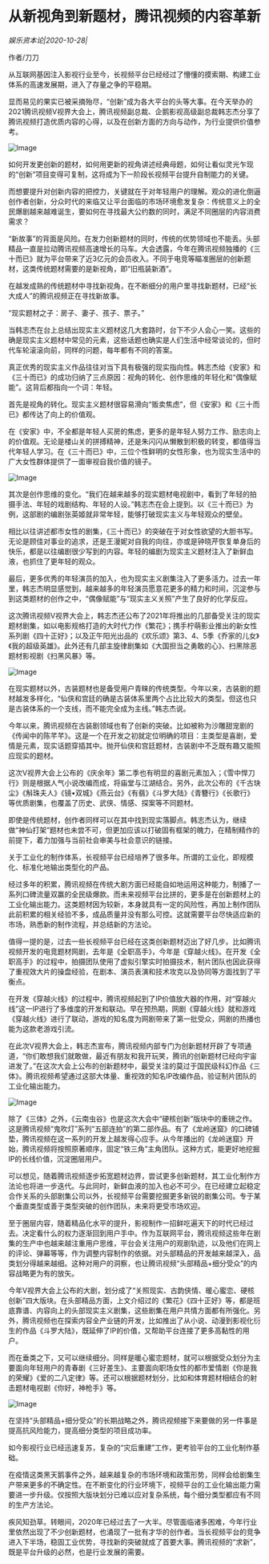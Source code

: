 # 从新视角到新题材，腾讯视频的内容革新

*娱乐资本论|2020-10-28|*

作者/刀刀

从互联网基因注入影视行业至今，长视频平台已经经过了懵懂的摸索期、构建工业体系的高速发展期，进入了存量之争的平稳期。

显而易见的果实已被采摘殆尽，“创新”成为各大平台的头等大事。在今天举办的2021腾讯视频V视界大会上，腾讯视频副总裁、企鹅影视高级副总裁韩志杰分享了腾讯视频打造优质内容的心得，以及在创新方面的方向与动作，为行业提供价值参考。

![Image](https://p1-tt.byteimg.com/origin/pgc-image/08c9559f28eb430e9ef03943ee69f264.png?from=pc)

如何开发更创新的题材，如何用更新的视角讲述经典母题，如何让看似灵光乍现的“创新”项目变得可复制，这将成为下一阶段长视频平台提升自制能力的关键。

而想要提升对创新内容的把控力，关键就在于对年轻用户的理解。观众的进化倒逼创作者创新，分众时代的来临又让平台面临的市场环境愈发复杂：传统意义上的全民爆剧越来越难诞生，要如何在寻找最大公约数的同时，满足不同圈层的内容消费需求？

“新故事”的背面是风险。在发力创新题材的同时，传统的优势领域也不能丢。头部精品一直是拉动腾讯视频高速增长的马车。大会透露，今年在腾讯视频独播的《三十而已》就为平台带来了近3亿元的会员收入。不同于电竞等瞄准圈层的创新题材，这类传统题材需要的是新视角，即“旧瓶装新酒”。

在越发成熟的传统题材中寻找新视角，在不断细分的用户里寻找新题材，已经“长大成人”的腾讯视频正在寻找新故事。

“现实题材之子：房子、妻子、孩子、票子。”

当韩志杰在台上总结出现实主义题材这几大套路时，台下不少人会心一笑。这些的确是现实主义题材中常见的元素，这些话题也确实是人们生活中经常谈论的，但时代车轮滚滚向前，同样的问题，每年都有不同的答案。

真正优秀的现实主义作品往往对当下具有极强的现实指向性。韩志杰给《安家》和《三十而已》的成功归纳了三点原因：视角的转化、创作思维的年轻化和“偶像赋能”。这背后都指向一个词：年轻。

首先是视角的转化。现实主义题材很容易滑向“贩卖焦虑”，但《安家》和《三十而已》都传达了向上的价值观。

在《安家》中，不全都是年轻人买房的焦虑，更多的是年轻人努力工作、励志向上的价值观。无论是楼山关的拼搏精神，还是朱闪闪从懒散到积极的转变，都值得当代年轻人学习。在《三十而已》中，三位个性鲜明的女性形象，也为现实生活中的广大女性群体提供了一面审视自我价值的镜子。

![Image](https://p6-tt.byteimg.com/origin/pgc-image/4290b3575f68413b9b8e141decc1eb22.png?from=pc)

其次是创作思维的变化。“我们在越来越多的现实题材电视剧中，看到了年轻的拍摄手法、年轻的戏剧结构、年轻的人设。”韩志杰在会上提到。以《三十而已》为例，这部剧的编剧张英姬就非常年轻，能够打破现实主义与年轻观众的壁垒。

相比以往讲述都市女性的剧集，《三十而已》的突破在于对女性欲望的大胆书写。无论是顾佳对事业的追求，还是王漫妮对自我的向往，亦或是钟晓芹恢复单身后的快乐，都是以往编剧很少写到的内容。年轻的编剧为现实主义题材注入了新鲜血液，也抓住了更年轻的观众。

最后，更多优秀的年轻演员的加入，也为现实主义剧集注入了更多活力。过去一年里，韩志杰明显感觉到，越来越多的年轻演员愿意花更多的精力和时间，沉淀参与到这类题材的创作之中，“偶像赋能”与“现实主义关照”产生了良好的化学反应。

这次腾讯视频V视界大会上，韩志杰还公布了2021年将推出的几部备受关注的现实题材剧集，如以电影规格打造的大时代力作《繁花》；携手柠萌影业推出的新女性系列剧《四十正好》；以及正午阳光出品的《欢乐颂》第3、4、5季《乔家的儿女》《我的超级英雄》。此外还有几部主旋律剧集如《大国担当之勇敢的心》、扫黑除恶题材影视剧《扫黑风暴》等。

![Image](https://p6-tt.byteimg.com/origin/pgc-image/4ecda7eebd3c4603b91a47fb8da56624?from=pc)

在现实题材以外，古装题材也是备受用户青睐的传统类型。今年以来，古装剧的题材越发多样化，“仙侠和宫廷的确是古装体系里两个占比比较大的类型。但这也只是古装体系的一个支线，而不能完全成为主线。”韩志杰说。

今年以来，腾讯视频在古装剧领域也有了创新的突破。比如被称为沙雕甜宠剧的《传闻中的陈芊芊》。这是一个在开发之初就定位明确的项目：主类型是喜剧，爱情是元素，现实话题穿插其中。抛开仙侠和宫廷题材，古装剧中不乏既有趣又能照应现实的题材。

这次V视界大会上公布的《庆余年》第二季也有明显的喜剧元素加入；《雪中悍刀行》则是根据人气小说改编而成，将庙堂与江湖结合。另外，此次公布的《千古玦尘》《斛珠夫人》《镜•双城》《燕云台》《有翡》《斗罗大陆》《青簪行》《长歌行》等优质剧集，也覆盖了历史、武侠、情感、探案等不同题材。

即使是传统题材，创作者同样可以在其中找到现实落脚点。韩志杰认为，继续做“神仙打架”题材也未尝不可，但更加应该以打破固有框架的魄力，在精制精作的前提下，着力加强与当前社会审美与社会意识的链接。

关于工业化的制作体系，长视频平台已经培养了很多年。所谓的工业化，即规模化、标准化地输出类型化的产品。

经过多年的积累，腾讯视频在传统大剧方面已经能自如地运用这种能力，制播了一系列口碑流量双赢的全民级爆款。而未来视频平台比拼的，更多是在创新题材上的工业化输出能力。这类题材因为较新，本身就具有一定的风险性，再加上制作团队此前积累的相关经验不多，成品质量并没有那么可控。这就需要平台尽快适应新的市场，熟悉新的制作流程，并总结新的方法论。

值得一提的是，过去一些长视频平台已经在这类创新题材迈出了好几步。比如腾讯视频开发的电竞题材网剧，去年是《全职高手》，今年是《穿越火线》。在开发《全职高手》的过程中，拍摄团队使用了虚拟引擎实时拍摄技术，制片团队也因此获得了重视效大片的操盘经验，在剧本、演员表演和技术攻克以及协同等方面找到了平衡点。

在开发《穿越火线》的过程中，腾讯视频起到了IP价值放大器的作用，对“穿越火线”这一IP进行了多维度的开发和联动。早在预热期，网剧《穿越火线》就和游戏《穿越火线》进行了联动，游戏的知名度为网剧带来了第一批受众，网剧的热播也能为这款老游戏引流。

在此次V视界大会上，韩志杰宣布，腾讯视频内部专门为创新题材开辟了专项通道，“你们敢想我们就敢做，最近有朋友和我开玩笑，腾讯的创新题材已经向宇宙进发了。”在这次大会上公布的创新题材中，最受关注的莫过于国民级科幻作品《三体》。腾讯视频希望通过这部大体量、重视效的知名IP改编作品，验证制片团队的工业化输出能力。

![Image](https://p3-tt.byteimg.com/origin/pgc-image/faa77ffef627457988315072bee218bb.png?from=pc)

除了《三体》之外，《云南虫谷》也是这次大会中“硬核创新”版块中的重磅之作。这是腾讯视频“鬼吹灯”系列“五部连拍”的第二部作品。有了《龙岭迷窟》的口碑铺垫，腾讯视频在这一系列的开发上越发得心应手。从今年播出的《龙岭迷窟》开始，腾讯视频将按照原著顺序，固定“铁三角”主角团队。这种方式，能更好地挖掘IP的长线价值，沉淀圈层用户。

可以想见，随着腾讯视频逐步拓宽题材边界，尝试更多创新题材，其工业化制作方法论也将进一步迭代。与此同时，新鲜血液的加入也必不可少。在已经建立起稳定合作关系的头部剧集公司以外，长视频平台需要挖掘更多新锐的剧集公司。专于某个垂直类型或善于类型突破的创作团队，未来将更受市场欢迎。

至于圈层内容，随着精品化水平的提升，影视制作一招鲜吃遍天下的时代已经过去。决定看什么的权力逐渐回到用户手中。作为互联网平台，腾讯视频这些年在剧集的生产中也越来越注重用户思维，平台会关注用户的观剧轨迹，以及他们在网上的评论、弹幕等等，作为调整内容制作的依据。对头部精品的开发越来越深入，品类划分得越来越细。这种对用户的洞察，也让腾讯视频“头部精品+细分受众”的内容战略更为有的放矢。

今年V视界大会上公布的大剧，划分成了“关照现实、古韵侠情、暖心蜜恋、硬核创新”四大版块。在头部精品方面，上文介绍过的《繁花》《四十正好》等，都是班底靠谱、内容向上的头部现实主义剧集，这些剧集在用户共情方面都有所强化。另外，腾讯视频也在探索内容全产业链的开发，比如推出了从小说、动漫到影视化衍生的作品《斗罗大陆》，既延伸了IP的价值，又帮助平台连接了更多高黏性的用户。

而在垂类之下，又可以继续细分。同样是暖心蜜恋题材，就可以根据受众划分为主要面向年轻用户的青春剧《三好差生》、主要面向职场女性的都市爱情剧《你是我的荣耀》《爱的二八定律》等。还可以根据题材划分，比如和体育题材相结合的射击题材电视剧《你好，神枪手》等。

![Image](https://p6-tt.byteimg.com/origin/pgc-image/2f51349b25194a9d8b9f861f2c98bec4?from=pc)

在坚持“头部精品+细分受众”的长期战略之外，腾讯视频接下来要做的另一件事是提高抗风险能力，提高细分类型的项目成功率。

如今影视行业已经迅速复苏，复杂的“灾后重建”工作，更考验平台的工业化制作基础。

在疫情这类黑天鹅事件之外，越来越复杂的市场环境和政策形势，同样会给剧集生产带来更多的不确定性。在不断变化的行业环境下，视频平台的工业化输出能力需要进一步升级。仅按照大版块划分已难以应对复杂系统，每个细分类型都应有不同的生产方法论。

疾风知劲草。转眼间，2020年已经过去了一大半。尽管面临诸多困难，今年行业里依然出现了不少创新题材，也涌现了一批有才华的创作者。当长视频平台的竞争进入下半场，稳固工业优势，寻找新的突破就成了首要大事。腾讯视频的“求新”，既是平台升级的必然，也是行业发展的需要。

